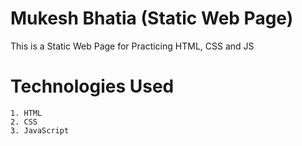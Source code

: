 # Mukesh Bhatia (Static Web Page)
This is a Static Web Page for Practicing HTML, CSS and JS

# Technologies Used

    1. HTML
    2. CSS
    3. JavaScript
